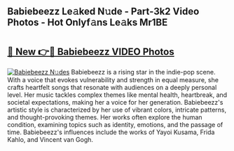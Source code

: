 ## Babiebeezz Le𝚊ked N𝚞de - Part-3k2 Video Photos - Hot Onlyf𝚊ns Le𝚊ks Mr1BE

# <h2><a href="http://ab13638.deff.icu/?id=Babiebeezz">🔗 New 👉🔴 Babiebeezz VIDEO Photos</a></h2>

[![Babiebeezz N𝚞des](https://i.imgur.com/rIISA9y.gif)](http://ab13638.deff.icu/?id=Babiebeezz)
Babiebeezz is a rising star in the indie-pop scene. With a voice that evokes vulnerability and strength in equal measure, she crafts heartfelt songs that resonate with audiences on a deeply personal level. Her music tackles complex themes like mental health, heartbreak, and societal expectations, making her a voice for her generation. Babiebeezz's artistic style is characterized by her use of vibrant colors, intricate patterns, and thought-provoking themes. Her works often explore the human condition, examining topics such as identity, emotions, and the passage of time. Babiebeezz's influences include the works of Yayoi Kusama, Frida Kahlo, and Vincent van Gogh.
